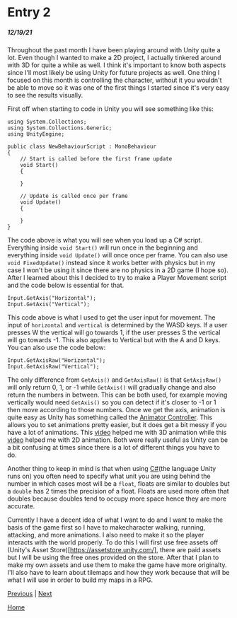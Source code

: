 # Entry 2
##### 12/19/21

Throughout the past month I have been playing around with Unity quite a lot. Even though I wanted to make a 2D project, I actually tinkered around with 3D for quite a while as well. I think it's important to know both aspects since I'll most likely be using Unity for future projects as well. One thing I focused on this month is controlling the character, without it you wouldn't be able to move so it was one of the first things I started since it's very easy to see the results visually. 

First off when starting to code in Unity you will see something like this:

```
using System.Collections;
using System.Collections.Generic;
using UnityEngine;

public class NewBehaviourScript : MonoBehaviour
{
    // Start is called before the first frame update
    void Start()
    {

    }

    // Update is called once per frame
    void Update()
    {

    }
}
```

The code above is what you will see when you load up a C# script. Everything inside ``void Start()`` will run once in the beginning and everything inside ``void Update()`` will once once per frame. You can also use ``void FixedUpdate()`` instead since it works better with physics but in my case I won't be using it since there are no physics in a 2D game (I hope so). After I learned about this I decided to try to make a Player Movement script and the code below is essential for that.

```
Input.GetAxis("Horizontal");
Input.GetAxis("Vertical");
```

This code above is what I used to get the user input for movement. The input of `horizontal` and `vertical` is determined by the WASD keys. If a user presses W the vertical will go towards 1, if the user presses S the vertical will go towards -1. This also applies to Vertical but with the A and D keys. You can also use the code below:

```
Input.GetAxisRaw("Horizontal");
Input.GetAxisRaw("Vertical");
```

The only difference from ``GetAxis()`` and ``GetAxisRaw()`` is that ``GetAxisRaw()`` will only return 0, 1, or -1 while ``GetAxis()`` will gradually change and also return the numbers in between. This can be both used, for example moving vertically would need ``GetAxis()`` so you can detect if it's closer to -1 or 1 then move according to those numbers. Once we get the axis, animation is quite easy as Unity has something called the [Animator Controller](https://docs.unity3d.com/Manual/class-AnimatorController.html). This allows you to set animations pretty easier, but it does get a bit messy if you have a lot of animations. This [video](https://www.youtube.com/watch?v=wdOk5QXYC6Y) helped me with 3D animation while this [video](https://www.youtube.com/watch?v=wdOk5QXYC6Y) helped me with 2D animation. Both were really useful as Unity can be a bit confusing at times since there is a lot of different things you have to do.

Another thing to keep in mind is that when using [C#](https://docs.microsoft.com/en-us/dotnet/csharp/)(the language Unity runs on) you often need to specify what unit you are using behind the number in which cases most will be a `float`, floats are similar to doubles but a `double` has 2 times the precision of a float. Floats are used more often that doubles because doubles tend to occupy more space hence they are more accurate. 

Currently I have a decent idea of what I want to do and I want to make the basis of the game first so I have to makecharacter walking, running, attacking, and more animations. I also need to make it so the player interacts with the world properly. To do this I will first use free assets off (Unity's Asset Store)[https://assetstore.unity.com/], there are paid assets but I will be using the free ones provided on the store. After that I plan to make my own assets and use them to make the game have more originalty. I'll also have to learn about tilemaps and how they work because that will be what I will use in order to build my maps in a RPG.

[Previous](entry01.md) | [Next](entry03.md)

[Home](../README.md)
